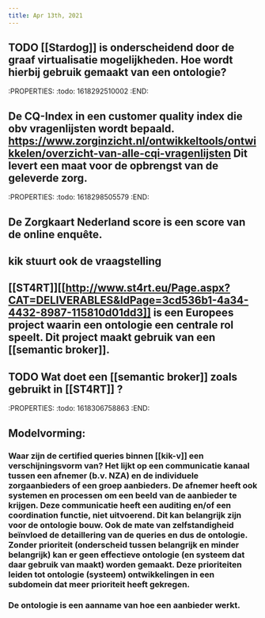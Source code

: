 ```yaml
---
title: Apr 13th, 2021
---
```


## TODO [[Stardog]] is onderscheidend door de graaf virtualisatie mogelijkheden. Hoe wordt hierbij gebruik gemaakt van een ontologie?
:PROPERTIES:
:todo: 1618292510002
:END:
## De CQ-Index in een customer quality index die obv vragenlijsten wordt bepaald. https://www.zorginzicht.nl/ontwikkeltools/ontwikkelen/overzicht-van-alle-cqi-vragenlijsten Dit levert een maat voor de opbrengst van de geleverde zorg.
:PROPERTIES:
:todo: 1618298505579
:END:
## De Zorgkaart Nederland score is een score van de online enquête.
## kik stuurt ook de vraagstelling
## [[ST4RT]][[http://www.st4rt.eu/Page.aspx?CAT=DELIVERABLES&IdPage=3cd536b1-4a34-4432-8987-115810d01dd3]] is een Europees project waarin een ontologie een centrale rol speelt. Dit project maakt gebruik van een [[semantic broker]].
## TODO Wat doet een [[semantic broker]] zoals gebruikt in [[ST4RT]] ?
:PROPERTIES:
:todo: 1618306758863
:END:
## Modelvorming:
### Waar zijn de certified queries binnen [[kik-v]] een verschijningsvorm van? Het lijkt op een communicatie kanaal tussen een afnemer (b.v. NZA) en de individuele zorgaanbieders of een groep aanbieders. De afnemer heeft ook systemen en processen om een beeld van de aanbieder te krijgen. Deze communicatie heeft een auditing en/of een coordination functie, niet uitvoerend. Dit kan belangrijk zijn voor de ontologie bouw. Ook de mate van zelfstandigheid beïnvloed de detaillering van de queries en dus de ontologie. Zonder prioriteit (onderscheid tussen belangrijk en minder belangrijk) kan er geen effectieve ontologie (en systeem dat daar gebruik van maakt) worden gemaakt. Deze prioriteiten leiden tot ontologie (systeem) ontwikkelingen in een subdomein dat meer prioriteit heeft gekregen.
### De ontologie is een aanname van hoe een aanbieder werkt.
